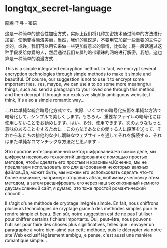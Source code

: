 # longtqx_secret-language
龍腾·千寻  -   密语


这是一种简单的整合性加密方式，实际上我们将几种加密技术通过简单的方法进行加密，使他变得简洁美丽，当然，我们的建议是，不要用它加密一些重要的文件之类的，或许，我们可以用它来做一些更加有意义的事情，比如说：将一段话通过这种手段发给你爱的人，然后通过我们专属的略带暧昧的网站进行解密，我想，这也算是一种简单的浪漫方式...

This is a simple integrated encryption method. In fact, we encrypt several encryption technologies through simple methods to make it simple and beautiful. Of course, our suggestion is not to use it to encrypt some important files. Yes, maybe, we can use it to do some more meaningful things, such as: send a paragraph to your loved one through this method, and then decrypt it through our exclusive slightly ambiguous website, I think, It's also a simple romantic way...


これは単純な統合暗号化方式です。実際、いくつかの暗号化技術を単純な方法で暗号化して、シンプルで美しくします。もちろん、重要なファイルの暗号化には使用しないことをお勧めします。はい、多分、使用できます。次のようなもっと意味のあることをするために：この方法であなたの愛する人に段落を送って、それから私たちの排他的な少し曖昧なウェブサイトを通してそれを解読する、それはまた単純なロマンチックな方法だと思います...

Это простой интегрированный метод шифрования.На самом деле, мы шифруем несколько технологий шифрования с помощью простых методов, чтобы сделать его простым и красивым.Конечно, мы не предлагаем использовать его для шифрования некоторых важных файлов.Да, может быть, мы можем его использовать сделать что-то более значимое, например: отправить абзац любимому человеку этим методом, а затем расшифровать его через наш эксклюзивный немного двусмысленный сайт, я думаю, это тоже простой романтический способ...

Il s'agit d'une méthode de cryptage intégrée simple. En fait, nous chiffrons plusieurs technologies de cryptage grâce à des méthodes simples pour le rendre simple et beau. Bien sûr, notre suggestion est de ne pas l'utiliser pour chiffrer certains fichiers importants. Oui, peut-être, nous pouvons l'utiliser pour faire des choses plus significatives, telles que : envoyer un paragraphe à votre bien-aimé par cette méthode, puis le décrypter via notre site Web exclusif légèrement ambigu, je pense, c'est aussi une manière romantique simple...
